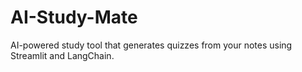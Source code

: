 # AI-Study-Mate
AI-powered study tool that generates quizzes from your notes using Streamlit and LangChain.
